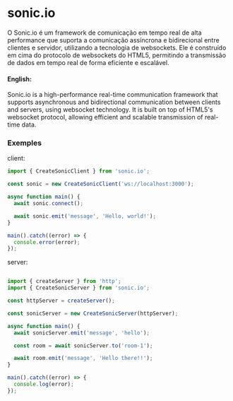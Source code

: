 # sonic.io
O Sonic.io é um framework de comunicação em tempo real de alta performance que suporta a comunicação assíncrona e bidirecional entre clientes e servidor, utilizando a tecnologia de websockets. Ele é construído em cima do protocolo de websockets do HTML5, permitindo a transmissão de dados em tempo real de forma eficiente e escalável.
#### English:
Sonic.io is a high-performance real-time communication framework that supports asynchronous and bidirectional communication between clients and servers, using websocket technology. It is built on top of HTML5's websocket protocol, allowing efficient and scalable transmission of real-time data.




### Exemples

client:

```ts
import { CreateSonicClient } from 'sonic.io';

const sonic = new CreateSonicClient('ws://localhost:3000');

async function main() {
  await sonic.connect();

  await sonic.emit('message', 'Hello, world!');
}

main().catch((error) => {
  console.error(error);
});

```



server: 

```ts

import { createServer } from 'http';
import { CreateSonicServer } from 'sonic.io';

const httpServer = createServer();

const sonicServer = new CreateSonicServer(httpServer);

async function main() {
  await sonicServer.emit('message', 'hello');

  const room = await sonicServer.to('room-1');

  await room.emit('message', 'Hello there!!');
}

main().catch((error) => {
  console.log(error);
});

```
